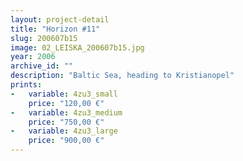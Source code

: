 ```yaml
---
layout: project-detail
title: "Horizon #11"
slug: 200607b15
image: 02_LEISKA_200607b15.jpg
year: 2006
archive_id: ""
description: "Baltic Sea, heading to Kristianopel"
prints: 
-   variable: 4zu3_small
    price: "120,00 €"
-   variable: 4zu3_medium
    price: "750,00 €"
-   variable: 4zu3_large
    price: "900,00 €"
---
```

